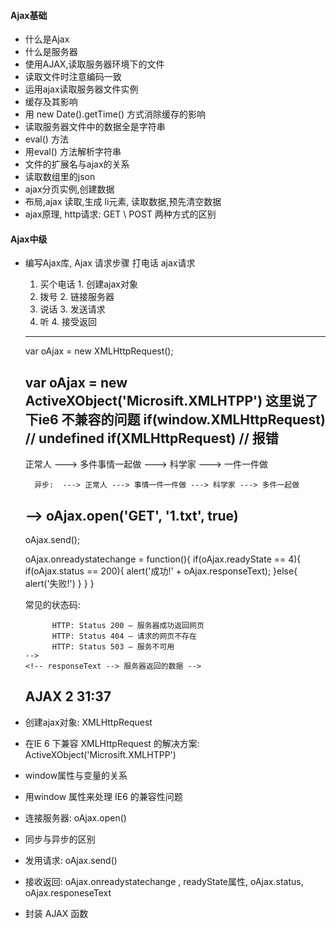 #### Ajax基础

* 什么是Ajax
* 什么是服务器
* 使用AJAX,读取服务器环境下的文件
* 读取文件时注意编码一致
* 运用ajax读取服务器文件实例
* 缓存及其影响
* 用 new Date().getTime() 方式消除缓存的影响
* 读取服务器文件中的数据全是字符串
* eval() 方法
* 用eval() 方法解析字符串
* 文件的扩展名与ajax的关系
* 读取数组里的json
* ajax分页实例,创建数据
* 布局,ajax 读取,生成 li元素, 读取数据,预先清空数据
* ajax原理, http请求: GET \ POST 两种方式的区别


#### Ajax中级

* 编写Ajax库, Ajax 请求步骤
    打电话                 ajax请求
    1. 买个电话             1. 创建ajax对象
    2. 拨号                 2. 链接服务器
    3. 说话                 3. 发送请求
    4. 听                   4. 接受返回

    --------------------------------------------------
    var oAjax = new XMLHttpRequest();
    <!-- ie6 -->
    var oAjax = new ActiveXObject('Microsift.XMLHTPP')
    这里说了下ie6 不兼容的问题
        <!-- 以及为什么要加 window  -->
        if(window.XMLHttpRequest)   // undefined
        <!-- ie6 -->
        if(XMLHttpRequest)   // 报错
    --------------------------------------------------
    <!-- 连接服务器 -->
    <!-- open(方法, url, 是否异步) -->
    <!--
        同步与异步的区别?

        同步:  ---> 正常人 ---> 多件事情一起做 ---> 科学家 ---> 一件一件做
        异步:  ---> 正常人 ---> 事情一件一件做 ---> 科学家 ---> 多件一起做

    -->
    oAjax.open('GET', '1.txt', true)
    --------------------------------------------------
    <!-- 发送请求 -->
    oAjax.send();
    <!-- 接受返回
         OnReadyStateChange
    -->
    oAjax.onreadystatechange = function(){
        <!-- 请求成功 -->
        if(oAjax.readyState == 4){
            if(oAjax.status == 200){
                alert('成功!' + oAjax.responseText);
            }else{
                alert('失败!')
            }
        }
    }

    <!--
        readyState属性:
            0 （未初始化）
                对象已建立，但是尚未初始化（尚未调用open方法）
            1 （初始化）
                已调用send()方法，正在发送请求
            2 （发送数据）
                send方法调用完成，但是当前的状态及http头未知
            3 （数据传送中）
                已接收部分数据，因为响应及http头不全，这时通过responseBody和responseText获取部分数据会出现错误，
            4 （完成）
                数据接收完毕，此时可以通过通过responseBody和responseText获取完整的回应数据
     -->

     <!--
         status属性: --> 常见的状态码:
            HTTP: Status 200 – 服务器成功返回网页
            HTTP: Status 404 – 请求的网页不存在
            HTTP: Status 503 – 服务不可用
      -->
      <!-- responseText --> 服务器返回的数据 -->
    AJAX 2 31:37
    --------------------------------------------------
* 创建ajax对象: XMLHttpRequest
* 在IE 6 下兼容 XMLHttpRequest 的解决方案: ActiveXObject('Microsift.XMLHTPP')
* window属性与变量的关系
* 用window 属性来处理 IE6 的兼容性问题
* 连接服务器: oAjax.open()
* 同步与异步的区别
* 发用请求: oAjax.send()
* 接收返回: oAjax.onreadystatechange , readyState属性, oAjax.status, oAjax.responeseText
* 封装 AJAX 函数